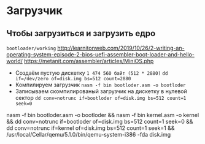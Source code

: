 # Загрузчик
## Чтобы загрузиться и загрузить едро

`bootloader/working`
http://learnitonweb.com/2019/10/26/2-writing-an-operating-system-episode-2-bios-uefi-assembler-boot-loader-and-hello-world/
https://metanit.com/assembler/articles/MiniOS.php

- Создаём пустую дискетку `1 474 560 байт (512 * 2880)`
`dd if=/dev/zero of=disk.img bs=512 count=2880`
- Компилируем загрузчик
`nasm -f bin bootloder.asm -o bootloder`
- Записываем скомпилированый загрузчик на дискетку в нулевой сектор
`dd conv=notrunc if=bootloder of=disk.img bs=512 count=1 seek=0`


nasm -f bin bootloder.asm -o bootloder && nasm -f bin kernel.asm -o kernel && dd conv=notrunc if=bootloder of=disk.img bs=512 count=1 seek=0 && dd conv=notrunc if=kernel of=disk.img bs=512 count=1 seek=1 && /usr/local/Cellar/qemu/5.1.0/bin/qemu-system-i386 -fda disk.img